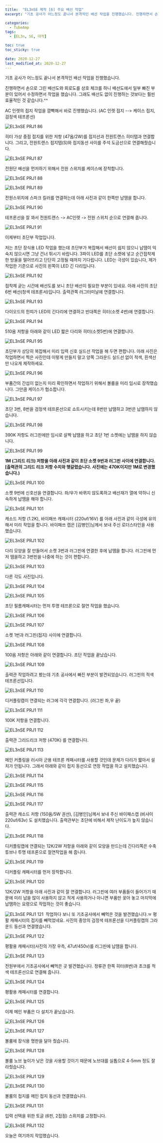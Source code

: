 ```yaml
---
title:  "EL3nSE 제작 [6] 주요 배선 작업"
excerpt: "기초 공사가 어느정도 끝나서 본격적인 배선 작업을 진행했습니다. 진행하면서 손으로 그린 배선도와 회로도를 상호 체크를 하니 배선도에서 일부 빠진 부분이 있어서 수정하면서 작업을 했습니다. 그래도 배선도 없이 진행하는 것보다는 훨씬 효율적인 것 같습니다.^^"

categories:
  - TubeAmp
tags:
  - [EL3n, SE, 대작]

toc: true
toc_sticky: true
 
date: 2020-12-27
last_modified_at: 2020-12-27
---
```

기초 공사가 어느정도 끝나서 본격적인 배선 작업을 진행했습니다. 

진행하면서 손으로 그린 배선도와 회로도를 상호 체크를 하니 배선도에서 일부 빠진 부분이 있어서 수정하면서 작업을 했습니다. 그래도 배선도 없이 진행하는 것보다는 훨씬 효율적인 것 같습니다.^^

AC 인렛의 접지 작업을 깜빡해서 바로 진행했습니다. (AC 인렛 접지 --> 케이스 접지, 검정색 테프론선)

![EL3nSE PRJ1 86](/assets/images/EL3nSE_PRJ1_86.jpg)

히터 가상 중점 접지를 위한 저항 (47옴/2W)를 접지선과 전원트랜스 히터탭과 연결합니다. 그리고, 전원트랜스 접지탭(S)와 접지동선 사이를 주석 도금선으로 연결해줬습니다.

![EL3nSE PRJ1 87](/assets/images/EL3nSE_PRJ1_87.jpg)

전원단 배선을 먼저하기 위해서 전원 스위치를 케이스에 장착합니다.

![EL3nSE PRJ1 88](/assets/images/EL3nSE_PRJ1_88.jpg)

![EL3nSE PRJ1 89](/assets/images/EL3nSE_PRJ1_89.jpg)

전원스위치에 스파크 킬러를 연결하는데 아래 사진과 같이 한쪽만 납땜을 합니다.

![EL3nSE PRJ1 90](/assets/images/EL3nSE_PRJ1_90.jpg)

테프론선을 잘 꽈서 전원트랜스 -> AC인렛 -> 전원 스위치 순으로 연결해 줍니다.

![EL3nSE PRJ1 91](/assets/images/EL3nSE_PRJ1_91.jpg)

이제부터 초단부 작업입니다. 

저는 초단 장식용 LED 작업을 했는데 초단부가 복잡해서 배선이 쉽지 않으니 납땜이 익숙치 않으시면 그냥 건너 뛰시기 바랍니다. 3파이 LED를 초단 소켓에 넣고 순간접착제 한 방울을 떨어뜨리고 단단히 고정될 때까지 기다립니다. LED는 극성이 있습니다, 제가 작업한 기준으로 사진의 왼쪽이 LED 긴 다리입니다.

![EL3nSE PRJ1 92](/assets/images/EL3nSE_PRJ1_92.jpg)

접착제 굳는 시간에 배선도를 보니 초단 배선이 필요한 부분이 있네요. 아래 사진의 초단 6번 배선(청색 테프론서)입니다. 출력관쪽 러그터미날에 연결합니다.​

![EL3nSE PRJ1 93](/assets/images/EL3nSE_PRJ1_93.jpg)

다이오드의 힌띠가 LED의 긴다리에 연결하고 반대쪽은 히터(소켓 4번)에 연결합니다.

![EL3nSE PRJ1 94](/assets/images/EL3nSE_PRJ1_94.jpg)

510옴 저항을 아래와 같이 LED 짧은 다리와 히터(소켓5번)에 연결합니다.

![EL3nSE PRJ1 95](/assets/images/EL3nSE_PRJ1_95.jpg)

초단부가 상당히 복잡해서 미리 입력 신호 실드선 작업을 해 두면 편합니다. 아래 사진은 작업하면서 찍은 사진인데 이렇게 만들지 말고 양쪽 그라운드 실드선 없이 적색, 흰색선만 나오게 제작하세요.

![EL3nSE PRJ1 96](/assets/images/EL3nSE_PRJ1_96.jpg)

부품간의 간섭이 없는지 미리 확인하면서 작업하기 위해서 볼륨을 미리 임시로 장착했습니다. 그만큼 케이스가 협소합니다. 

![EL3nSE PRJ1 97](/assets/images/EL3nSE_PRJ1_97.jpg)

초단 3번, 8번을 검정색 테프론선으로 쇼트시키는데 8번만 납땜하고 3번은 납땜하지 않습니다. 

![EL3nSE PRJ1 98](/assets/images/EL3nSE_PRJ1_98.jpg)

390K 저항도 러그핀에만 임시로 살짝 납땜을 하고 초단 1번 소켓에는 납땜을 하지 않습니다.

![EL3nSE PRJ1 99](/assets/images/EL3nSE_PRJ1_99.jpg)

**1M (그리드 리크) 저항을 아래 사진과 같이 초단 소켓 9번과 러그핀 사이에 연결합니다. [출력관의 그리드 리크 저항 수치와 헷갈렸습니다. 사진에는 470K이지만 1M로 변경했습니다.)**

![EL3nSE PRJ1 100](/assets/images/EL3nSE_PRJ1_100.jpg)

소켓 9번에 신호선을 연결합니다. 좌/우가 바뀌지 않도록하고 배선재가 열에 약하니 신속하게 납땜을 해야 합니다.

![EL3nSE PRJ1 101](/assets/images/EL3nSE_PRJ1_101.jpg)

캐소드 저항 (1.2K), 바이패쓰 캐패시터 (220uf/16V) 를 아래 사진과 같이 극성에 유의해서 미리 작업을 합니다. 바이패쓰 캡은 [김병인]님께서 보내 주신 로더스타인을 사용했습니다.

![EL3nSE PRJ1 102](/assets/images/EL3nSE_PRJ1_102.jpg)

다리 모양을 잘 만들어서 소켓 3번과 러그핀에 연결한 후에 납땜을 합니다. 러그핀에 먼저 땜을하고 3번핀을 나중에 하는 것이 편합니다.

![EL3nSE PRJ1 103](/assets/images/EL3nSE_PRJ1_103.jpg)

다른 각도 사진입니다.

![EL3nSE PRJ1 104](/assets/images/EL3nSE_PRJ1_104.jpg)

![EL3nSE PRJ1 105](/assets/images/EL3nSE_PRJ1_105.jpg)

초단 필름캐패시터는 먼저 투명 테프론으로 절연 작업을 했습니다.

![EL3nSE PRJ1 106](/assets/images/EL3nSE_PRJ1_106.jpg)

![EL3nSE PRJ1 107](/assets/images/EL3nSE_PRJ1_107.jpg)

소켓 1번과 러그핀(접지) 사이에 연결합니다.

![EL3nSE PRJ1 108](/assets/images/EL3nSE_PRJ1_108.jpg)

100옴 저항은 아래와 같이 연결합니다. 초단 작업을 끝났습니다.

![EL3nSE PRJ1 109](/assets/images/EL3nSE_PRJ1_109.jpg)

 출력관 작업하려고 봤는데 기초 공사에서 빠진 부분이 발견되었습니다. 러그핀의 적색 테프론선입니다.

![EL3nSE PRJ1 110](/assets/images/EL3nSE_PRJ1_110.jpg)

디커플링캡이 연결되는 러그에 각각 연결합니다. (러그핀 좌,우 끝)

![EL3nSE PRJ1 111](/assets/images/EL3nSE_PRJ1_111.jpg)

100K 저항을 연결합니다.

![EL3nSE PRJ1 112](/assets/images/EL3nSE_PRJ1_112.jpg)

출력관 그리드리크 저항 (470K) 를 연결합니다. 

![EL3nSE PRJ1 113](/assets/images/EL3nSE_PRJ1_113.jpg)

메인 커플링을 러시아 군용 테프론 캐패시터를 사용할 것인데 문제가 다리가 짧아서 설치가 안됩니다. 그래서 아래와 같이 접지 동선으로 연장 작업을 하고 설치했습니다.

![EL3nSE PRJ1 114](/assets/images/EL3nSE_PRJ1_114.jpg)

![EL3nSE PRJ1 115](/assets/images/EL3nSE_PRJ1_115.jpg)

![EL3nSE PRJ1 116](/assets/images/EL3nSE_PRJ1_116.jpg)

![EL3nSE PRJ1 117](/assets/images/EL3nSE_PRJ1_117.jpg)

출력관 캐소드 저항 (150옴/5W 권선), [김병인]님께서 보내 주신 바이패스캡 (비샤이 220uf/63v) 도 설치했습니다.  출력관부는 초단에 비해서 제작 난이도가 높지 않습니다.

![EL3nSE PRJ1 118](/assets/images/EL3nSE_PRJ1_118.jpg)

디커플링캡에 연결되는 12K/2W 저항을 아래와 같이 모양을 만드는데 긴다리쪽은 수축튜브나 투명 테프론으로 절연작업을 해 줍니다.

![EL3nSE PRJ1 119](/assets/images/EL3nSE_PRJ1_119.jpg)

디커플링 캐패시터를 먼저 장착합니다.

![EL3nSE PRJ1 120](/assets/images/EL3nSE_PRJ1_120.jpg)

12K/2W 저항을 아래 사진과 같이 잘 연결합니다. 러그핀에 여러 부품들이 들어가기 때문에 미리 납을 많이 사용하지 않고 적게 사용하거나 아니면 부품만 꽂아 놓고 마지막에 납땜하는 요령으로 작업하는 것이 좋습니다.

![EL3nSE PRJ1 121](/assets/images/EL3nSE_PRJ1_121.jpg)
​
작업하다 보니 또 기초공사에서 빼먹은 것을 발견했습니다.ㅠ 평활 캐패시터의 접지를 빼먹었네요. 사진의 중앙의 검정색 테프론선을 디커플링캡의 그라운드 동선과 연결했습니다.

![EL3nSE PRJ1 122](/assets/images/EL3nSE_PRJ1_122.jpg)

평활용 캐패시터(사진의 가장 우측, 47uf/450v)를 러그핀에 납땜을 합니다.

![EL3nSE PRJ1 123](/assets/images/EL3nSE_PRJ1_123.jpg)

전원부에서 기초공사에서 빼먹은 곳 발견했습니다. 정류관 한쪽 히터(8번)과 초크를 적색 테프론선으로 연결해 줍니다.

![EL3nSE PRJ1 124](/assets/images/EL3nSE_PRJ1_124.jpg)

평활용 캐패시터를 연결합니다.

![EL3nSE PRJ1 125](/assets/images/EL3nSE_PRJ1_125.jpg)

이제 메인 부품은 다 설치가 끝났습니다.

![EL3nSE PRJ1 126](/assets/images/EL3nSE_PRJ1_126.jpg)

![EL3nSE PRJ1 127](/assets/images/EL3nSE_PRJ1_127.jpg)

볼륨에 장식용 명판을 달아 줬습니다.

![EL3nSE PRJ1 128](/assets/images/EL3nSE_PRJ1_128.jpg)

볼륨 노브 높이가 낮은 것을 사용할 것이기 때문에 노브대를 실톱으로 4-5mm 정도 잘라줬습니다.

![EL3nSE PRJ1 129](/assets/images/EL3nSE_PRJ1_129.jpg)

![EL3nSE PRJ1 130](/assets/images/EL3nSE_PRJ1_130.jpg)

볼륨의 접지를 메인 접지 동선과 연결했습니다. 

![EL3nSE PRJ1 131](/assets/images/EL3nSE_PRJ1_131.jpg)

입력 선택을 위한 토글 (6핀, 2접점) 스위치를 고정합니다.

![EL3nSE PRJ1 132](/assets/images/EL3nSE_PRJ1_132.jpg)

오늘은 여기까지 작업했습니다.


